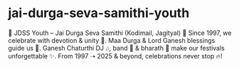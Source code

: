 # jai-durga-seva-samithi-youth
🎉 JDSS Youth – Jai Durga Seva Samithi (Kodimail, Jagityal) 🌸 Since 1997, we celebrate with devotion &amp; unity 🙏. Maa Durga &amp; Lord Ganesh blessings guide us 🌺. Ganesh Chaturthi DJ 🎶, band 🥁 &amp; bharath 💃 make our festivals unforgettable ✨. From 1997 ➝ 2025 &amp; beyond, celebrations never stop 🔥!
